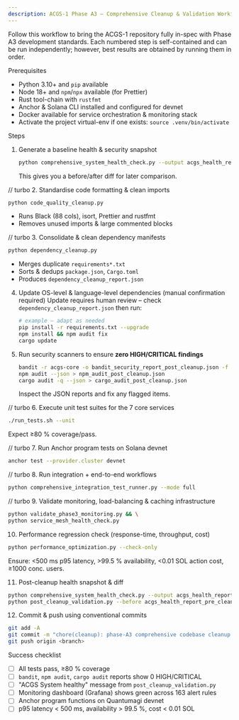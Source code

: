 ```yaml
---
description: ACGS-1 Phase A3 – Comprehensive Cleanup & Validation Workflow
---
```


Follow this workflow to bring the ACGS-1 repository fully in-spec with Phase A3 development standards.  Each numbered step is self-contained and can be run independently; however, best results are obtained by running them in order.

Prerequisites
- Python 3.10+ and `pip` available
- Node 18+ and `npm`/`npx` available (for Prettier)
- Rust tool-chain with `rustfmt`
- Anchor & Solana CLI installed and configured for devnet
- Docker available for service orchestration & monitoring stack
- Activate the project virtual-env if one exists: `source .venv/bin/activate`

Steps

1. Generate a baseline health & security snapshot
   ```bash
   python comprehensive_system_health_check.py --output acgs_health_report_pre_cleanup.json
   ```
   This gives you a before/after diff for later comparison.

// turbo
2. Standardise code formatting & clean imports
   ```bash
   python code_quality_cleanup.py
   ```
   - Runs Black (88 cols), isort, Prettier and rustfmt
   - Removes unused imports & large commented blocks

// turbo
3. Consolidate & clean dependency manifests
   ```bash
   python dependency_cleanup.py
   ```
   - Merges duplicate `requirements*.txt`
   - Sorts & dedups `package.json`, `Cargo.toml`
   - Produces `dependency_cleanup_report.json`

4. Update OS-level & language-level dependencies (manual confirmation required)
   Update requires human review – check `dependency_cleanup_report.json` then run:
   ```bash
   # example – adapt as needed
   pip install -r requirements.txt --upgrade
   npm install && npm audit fix
   cargo update
   ```

5. Run security scanners to ensure **zero HIGH/CRITICAL findings**
   ```bash
   bandit -r acgs-core -o bandit_security_report_post_cleanup.json -f json
   npm audit --json > npm_audit_post_cleanup.json
   cargo audit -q --json > cargo_audit_post_cleanup.json
   ```
   Inspect the JSON reports and fix any flagged items.

// turbo
6. Execute unit test suites for the 7 core services
   ```bash
   ./run_tests.sh --unit
   ```
   Expect ≥80 % coverage/pass.

// turbo
7. Run Anchor program tests on Solana devnet
   ```bash
   anchor test --provider.cluster devnet
   ```

// turbo
8. Run integration + end-to-end workflows
   ```bash
   python comprehensive_integration_test_runner.py --mode full
   ```

// turbo
9. Validate monitoring, load-balancing & caching infrastructure
   ```bash
   python validate_phase3_monitoring.py && \
   python service_mesh_health_check.py
   ```

10. Performance regression check (response-time, throughput, cost)
   ```bash
   python performance_optimization.py --check-only
   ```
   Ensure: <500 ms p95 latency, >99.5 % availability, <0.01 SOL action cost, ≥1000 conc. users.

11. Post-cleanup health snapshot & diff
   ```bash
   python comprehensive_system_health_check.py --output acgs_health_report_post_cleanup.json
   python post_cleanup_validation.py --before acgs_health_report_pre_cleanup.json --after acgs_health_report_post_cleanup.json
   ```

12. Commit & push using conventional commits
   ```bash
   git add -A
   git commit -m "chore(cleanup): phase-A3 comprehensive codebase cleanup & validation"
   git push origin <branch>
   ```

Success checklist
- [ ] All tests pass, ≥80 % coverage
- [ ] `bandit`, `npm audit`, `cargo audit` reports show 0 HIGH/CRITICAL
- [ ] "ACGS System healthy" message from `post_cleanup_validation.py`
- [ ] Monitoring dashboard (Grafana) shows green across 163 alert rules
- [ ] Anchor program functions on Quantumagi devnet
- [ ] p95 latency < 500 ms, availability > 99.5 %, cost < 0.01 SOL
